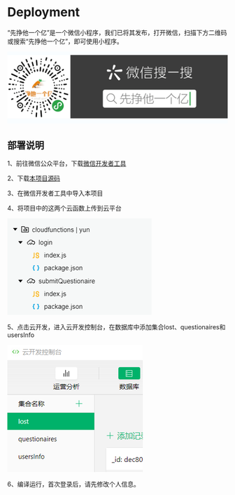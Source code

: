 # Deployment
“先挣他一个亿”是一个微信小程序，我们已将其发布，打开微信，扫描下方二维码或搜索“先挣他一个亿”，即可使用小程序。

![](Production_image/二维码.png)

## 部署说明
1、前往微信公众平台，下载[微信开发者工具](https://developers.weixin.qq.com/miniprogram/dev/devtools/devtools.html)

2、下载[本项目源码](https://github.com/wicrohard/Project)

3、在微信开发者工具中导入本项目

4、将项目中的这两个云函数上传到云平台

![](Production_image/cloudfun.png)

5、点击云开发，进入云开发控制台，在数据库中添加集合lost、questionaires和usersInfo

![](Production_image/collection.png)

6、编译运行，首次登录后，请先修改个人信息。
